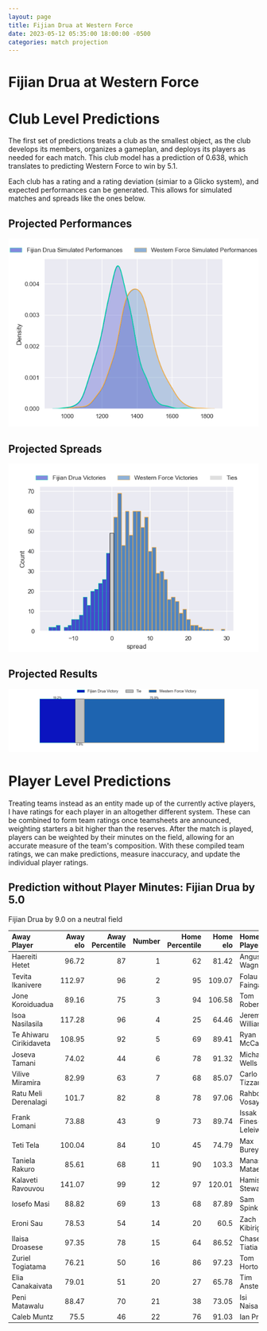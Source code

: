 ```yaml
---  
layout: page  
title: Fijian Drua at Western Force  
date: 2023-05-12 05:35:00 18:00:00 -0500  
categories: match projection  
---
```

# Fijian Drua at Western Force

# Club Level Predictions


The first set of predictions treats a club as the smallest object, as the club develops its members, organizes a gameplan, and deploys its players as needed for each match. This club model has a prediction of 0.638, which translates to predicting Western Force to win by 5.1.

Each club has a rating and a rating deviation (simiar to a Glicko system), and expected performances can be generated. This allows for simulated matches and spreads like the ones below.
## Projected Performances


![Projected Performances](plots/performances_2023-05-12-WesternForce-FijianDrua.png)
## Projected Spreads


![Projected Spreads](plots/spreads_2023-05-12-WesternForce-FijianDrua.png)
## Projected Results


![Projected Results](plots/resultbar_2023-05-12-WesternForce-FijianDrua.png)
# Player Level Predictions


Treating teams instead as an entity made up of the currently active players, I have ratings for each player in an altogether different system. These can be combined to form team ratings once teamsheets are announced, weighting starters a bit higher than the reserves. After the match is played, players can be weighted by their minutes on the field, allowing for an accurate measure of the team's composition. With these compiled team ratings, we can make predictions, measure inaccuracy, and update the individual player ratings.
## Prediction without Player Minutes: Fijian Drua by 5.0


Fijian Drua by 9.0 on a neutral field



| Away Player             |   Away elo |   Away Percentile |   Number |   Home Percentile |   Home elo | Home Player           |
|:------------------------|-----------:|------------------:|---------:|------------------:|-----------:|:----------------------|
| Haereiti Hetet          |      96.72 |                87 |        1 |                62 |      81.42 | Angus Wagner          |
| Tevita Ikanivere        |     112.97 |                96 |        2 |                95 |     109.07 | Folau Fainga'a        |
| Jone Koroiduadua        |      89.16 |                75 |        3 |                94 |     106.58 | Tom Robertson         |
| Isoa Nasilasila         |     117.28 |                96 |        4 |                25 |      64.46 | Jeremy Williams       |
| Te Ahiwaru Cirikidaveta |     108.95 |                92 |        5 |                69 |      89.41 | Ryan McCauley         |
| Joseva Tamani           |      74.02 |                44 |        6 |                78 |      91.32 | Michael Wells         |
| Vilive Miramira         |      82.99 |                63 |        7 |                68 |      85.07 | Carlo Tizzano         |
| Ratu Meli Derenalagi    |     101.7  |                82 |        8 |                78 |      97.06 | Rahboni Vosayaco      |
| Frank Lomani            |      73.88 |                43 |        9 |                73 |      89.74 | Issak Fines-Leleiwasa |
| Teti Tela               |     100.04 |                84 |       10 |                45 |      74.79 | Max Burey             |
| Taniela Rakuro          |      85.61 |                68 |       11 |                90 |     103.3  | Manasa Mataele        |
| Kalaveti Ravouvou       |     141.07 |                99 |       12 |                97 |     120.01 | Hamish Stewart        |
| Iosefo Masi             |      88.82 |                69 |       13 |                68 |      87.89 | Sam Spink             |
| Eroni Sau               |      78.53 |                54 |       14 |                20 |      60.5  | Zach Kibirige         |
| Ilaisa Droasese         |      97.35 |                78 |       15 |                64 |      86.52 | Chase Tiatia          |
| Zuriel Togiatama        |      76.21 |                50 |       16 |                86 |      97.23 | Tom Horton            |
| Elia Canakaivata        |      79.01 |                51 |       20 |                27 |      65.78 | Tim Anstee            |
| Peni Matawalu           |      88.47 |                70 |       21 |                38 |      73.05 | Isi Naisarani         |
| Caleb Muntz             |      75.5  |                46 |       22 |                76 |      91.03 | Ian Prior             |

